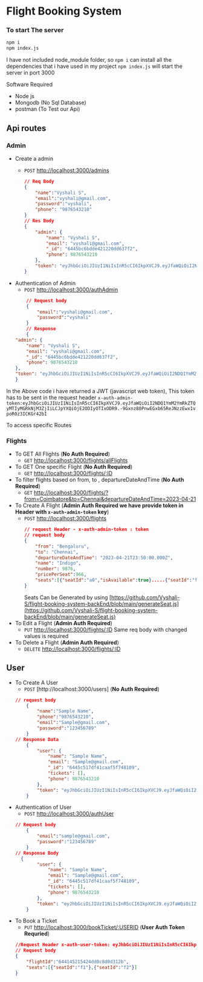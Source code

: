 # Flight Booking System

### To start The server 
```bash
npm i 
npm index.js
```
I have not included node_module folder, so `npm i` can install all the dependencies that i have used in my project 
`npm index.js` will start the server in port 3000

Software Required
   - Node js 
   - Mongodb (No Sql Database)
   - postman (To Test our Api)

## Api routes

### Admin
- Create a admin 
    - `POST` [http://localhost:3000/admins](http://localhost:3000/admins)
        
        ```json
        // Req Body
        {
            "name":"Vyshali S",
            "email":"vyshali@gmail.com",
            "password":"vyshali",
            "phone": "9876543210"
        }
        // Res Body
        {
            "admin": {
                "name": "Vyshali S",
                "email": "vyshali@gmail.com",
                "_id": "6445bc6bdde421220dd637f2",
                "phone": 9876543210
            },
            "token": "eyJhbGciOiJIUzI1NiIsInR5cCI6IkpXVCJ9.eyJfaWQiOiI2NDQ1YmM2YmRkZTQyMTIyMGRkNjM3ZjIiLCJpYXQiOjE2ODIyOTE4MTl9.3Ba-f8IRtt0dHhTRE4UafROoq2g0_hXV6ai7zNKN9aY"
        }
        ```
- Authentication of Admin
    - `POST` [http://localhost:3000/authAdmin](http://localhost:3000/authAdmin)
    ```json
        // Request body
        {
            "email":"vyshali@gmail.com",
            "password":"vyshali"
        }
        // Response
        {
    "admin": {
        "name": "Vyshali S",
        "email": "vyshali@gmail.com",
        "_id": "6445bc6bdde421220dd637f2",
        "phone": 9876543210
    },
    "token": "eyJhbGciOiJIUzI1NiIsInR5cCI6IkpXVCJ9.eyJfaWQiOiI2NDQ1YmM2YmRkZTQyMTIyMGRkNjM3ZjIiLCJpYXQiOjE2ODIyOTIxODR9.-9Gxnz80PnwEGxb65ReJNzzEwx1vpoR0z3ICKGr42bI"
    }
    ```
In the Above code i have returned a JWT (javascript web token), This token has to be sent in the request header `x-auth-admin-token:eyJhbGciOiJIUzI1NiIsInR5cCI6IkpXVCJ9.eyJfaWQiOiI2NDQ1YmM2YmRkZTQyMTIyMGRkNjM3ZjIiLCJpYXQiOjE2ODIyOTIxODR9.-9Gxnz80PnwEGxb65ReJNzzEwx1vpoR0z3ICKGr42bI`

To access specific Routes



### Flights
- To GET All Flights (**No Auth Required**)
    - `GET` [http://localhost:3000/flights/allFlights](http://localhost:3000/flights/allFlights)
- To GET One specific Flight (**No Auth Required**)
    - `GET` [http://localhost:3000/flights/:ID](http://localhost:3000/flights/:ID)
- To filter flights based on from, to , departureDateAndTime (**No Auth Required**)
    - `GET` [http://localhost:3000/flights/?from=Coimbatore&to=Chennai&departureDateAndTime=2023-04-21](http://localhost:3000/flights/?from=Coimbatore&to=Chennai&departureDateAndTime=2023-04-21)
- To Create A Flight (**Admin Auth Required we have provide token in Header with `x-auth-admin-token` key**)
    - `POST` [http://localhost:3000/flights](http://localhost:3000/flights)
        ```json
        // request Header - x-auth-admin-token : token
        // request body
        {
            "from": "Bengaluru",
            "to": "Chennai",
            "departureDateAndTime": "2023-04-21T23:50:00.000Z",
            "name": "Indigo",
            "number": 9876,
            "pricePerSeat":966,
            "seats":[{"seatId":"a0","isAvailable":true}.....{"seatId":"f10","isAvailable":true}] 
        }
        ```
        Seats Can be Generated by using [https://github.com/Vyshali-S/flight-booking-system-backEnd/blob/main/generateSeat.js](https://github.com/Vyshali-S/flight-booking-system-backEnd/blob/main/generateSeat.js)
- To Edit a Flight (**Admin Auth Required**)
    - `PUT` [http://localhost:3000/flights/:ID](http://localhost:3000/flights/:ID) Same req body with changed values is required 
- To Delete a Flight (**Admin Auth Required**)
     - `DELETE` [http://localhost:3000/flights/:ID](http://localhost:3000/flights/:ID)

## User 
- To Create A User
    - `POST` [http://localhost:3000/users] (**No Auth Required**)
    ```json
    // request body
        {
            "name":"Sample Name",
            "phone":"9876543210",
            "email":"Sample@gmail.com",
            "password":"123456789"
        }
    // Response Data 
        {
            "user": {
                "name": "Sample Name",
                "email": "Sample@gmail.com",
                "_id": "6445c517df41caaf5f748109",
                "tickets": [],
                "phone": 9876543210
            },
            "token": "eyJhbGciOiJIUzI1NiIsInR5cCI6IkpXVCJ9.eyJfaWQiOiI2NDQ1YzUxN2RmNDFjYWFmNWY3NDgxMDkiLCJpYXQiOjE2ODIyOTQwMzl9.DboGw1XBAmYg1ONhhIBmUwcuT5Ag1tLgruVwxrtd524"
        }
    ```
- Authentication of User
    - `POST` [http://localhost:3000/authUser](http://localhost:3000/authUser)
    ```json
    // Request body
        { 
            "email":"sample@gmail.com",
            "password":"123456789"
        }
    // Response Body
      {
            "user": {
                "name": "Sample Name",
                "email": "Sample@gmail.com",
                "_id": "6445c517df41caaf5f748109",
                "tickets": [],
                "phone": 9876543210
            },
            "token": "eyJhbGciOiJIUzI1NiIsInR5cCI6IkpXVCJ9.eyJfaWQiOiI2NDQ1YzUxN2RmNDFjYWFmNWY3NDgxMDkiLCJpYXQiOjE2ODIyOTQwMzl9.DboGw1XBAmYg1ONhhIBmUwcuT5Ag1tLgruVwxrtd524"
        }
    ```
- To Book a Ticket
    - `PUT` [http://localhost:3000/bookTicket/:USERID](http://localhost:3000/:USERID) (**User Auth Token Requried**)
    ```json
    //Request Header x-auth-user-token: eyJhbGciOiJIUzI1NiIsInR5cCI6IkpXVCJ9/eyJfaWQiOiI2NDQ1YzUxN2RmNDFjYWFmNWY3NDgxMDkiLCJpYXQiOjE2ODIyOTQzMzd9.snV5MM-WmRsIbiKzOxPU4sFbdjWzGY1odc5hyqnk0Y4
    // Request body
    {
        "flightId":"644145215424dd0c8d0d312b",
        "seats":[{"seatId":"f1"},{"seatId":"f2"}]
    }


